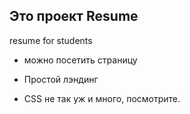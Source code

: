 ## Это проект Resume
resume for students

- можно посетить страницу 
* Простой лэндинг
+ CSS не так уж и много, посмотрите. 
